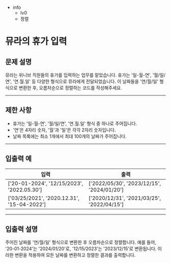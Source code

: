 - info
    - lv0
    - 정렬

# 뮤라의 휴가 입력
## 문제 설명
뮤라는 위니브 직원들의 휴가를 입력하는 업무를 맡았습니다. 휴가는 '일-월-연', '월/일/연', '연.월.일' 등 다양한 형식으로 뮤라에게 전달되었습니다. 이 날짜들을 '연/월/일' 형식으로 변환한 후, 오름차순으로 정렬하는 코드를 작성해주세요.

---

## 제한 사항

- 휴가는 '일-월-연', '월/일/연', '연.월.일' 형식 중 하나로 주어집니다.
- '연'은 4자리 숫자, '월'과 '일'은 각각 2자리 숫자입니다.
- 날짜 목록에는 최소 1개에서 최대 100개의 날짜가 주어집니다.

---

## 입출력 예

|   입력    | 출력 |
| --------- | ------ |
| ['20-01-2024', '12/15/2023', '2022.05.30'] | ['2022/05/30', '2023/12/15', '2024/01/20'] |
| ['03/25/2021', '2020.12.31', '15-04-2022'] | ['2020/12/31', '2021/03/25', '2022/04/15'] |

---

## 입출력 설명
주어진 날짜를 '연/월/일' 형식으로 변환한 후 오름차순으로 정렬합니다. 예를 들어, '20-01-2024'는 '2024/01/20'로, '12/15/2023'는 '2023/12/15'로 변환됩니다. 이러한 변환을 적용하여 모든 날짜를 변환하고 정렬한 결과를 출력합니다.
